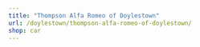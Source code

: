 ```yaml
---
title: "Thompson Alfa Romeo of Doylestown"
url: /doylestown/thompson-alfa-romeo-of-doylestown/
shop: car
---
```

